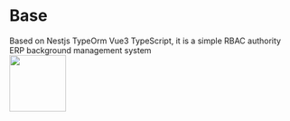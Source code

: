 # Base
Based on Nestjs TypeOrm Vue3 TypeScript, it is a simple RBAC authority ERP background management system</br>
<a href="https://sm.ms/image/WL6gOIBkDx9aYts" target="_blank"><img src="https://s2.loli.net/2021/12/27/WL6gOIBkDx9aYts.png" width="100"/></a>
